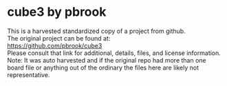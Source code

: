 
# cube3 by pbrook  
This is a harvested standardized copy of a project from github.  
The original project can be found at:  
https://github.com/pbrook/cube3  
Please consult that link for additional, details, files, and license information.  
Note: It was auto harvested and if the original repo had more than one board file or anything out of the ordinary the files here are likely not representative.  
    